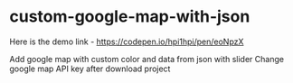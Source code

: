 # custom-google-map-with-json

Here is the demo link - https://codepen.io/hpi1hpi/pen/eoNpzX

Add google map with custom color and data from json with slider
Change google map API key after download project 

<script src="https://maps.googleapis.com/maps/api/js?key="Add API KEY"&callback=initMap" async defer></script>




